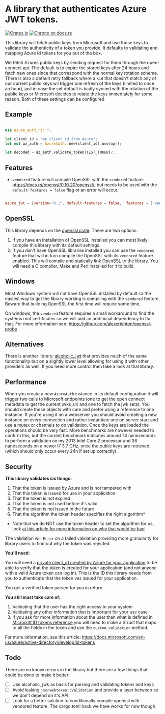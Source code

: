 

# A library that authenticates Azure JWT tokens.

[![Crates.io](https://img.shields.io/crates/v/azure_jwt.svg)](https://crates.io/crates/azure_jwt)
[![Chrono on docs.rs][docsrs-image]][docsrs]

[docsrs-image]: https://docs.rs/azure_jwt/badge.svg
[docsrs]: https://docs.rs/azure_jwt

This library will fetch public keys from Microsoft and use those keys to validate the 
authenticity of a token you provide. It defaults to validating and mapping Azure Id tokens for
you out of the box.

We fetch Azures public keys by sending request for them through the open-connect api. The default is to expire the stored keys after
24 hours and fetch new ones since that correspond with the normal key rotation scheme. There is also a default retry fallback 
where a `kid` that doesn't match any of our current public keys wil trigger _one_ refresh of the keys (limited to once an hour), 
just in case the set default is badly synced with the rotation of the public keys or Microsoft decides to rotate the keys 
immediately for some reason. Both of these settings can be configured.

## Example

```rust

use azure_auth_rs::*;

let client_id = "my client id from Azure";
let mut az_auth = AzureAuth::new(client_id).unwrap();

let decoded = az_auth.validate_token(TEST_TOKEN)?;

```

## Features
- `vendored` feature will compile OpenSSL with the `vendored` feature: https://docs.rs/openssl/0.10.20/openssl/, but needs to
be used with the `default-features = false` flag or an error will occur.

```toml

azure_jwt = {version="0.1", default-features = false,  features = ["vendored"]}

```

## OpenSSL

This library depends on the [openssl crate](https://docs.rs/openssl/0.10.20/openssl/).
There are two options:
1. If you have an installation of OpenSSL installed you can most likely compile this library with
its default settings.
2. If you don't have OpenSSL libraries installed you can use the `vendored` feature that will in turn
compile the OpenSSL with its `vendored` feature enabled. This will compile and statically link 
OpenSSL to the library. You will need a C compiler, Make and Perl installed for it to build.


## Windows
Most Windows system will not have OpenSSL installed by default so the easiest way to get the library working is compiling with
the `vendored` feature. Beware that building OpenSSL the first time will require some time.

On windows, the `vendored` feature requires a small workaround to find the systems root certificates
so we will add an additional dependency to fix that. For more information see: https://github.com/alexcrichton/openssl-probe 

## Alternatives

There is another library: [alcoholic_jwt](https://github.com/tazjin/alcoholic_jwt) that provides
much of the same functionality but on a slightly lower level allowing for using it with other providers
as well. If you need more control then take a look at that library.

## Performance

When you create a new `AzureAuth` instance in its default configuration it will trigger two calls
to Microsoft endpoints (one to get the open connect metadata to get the current jwks_uri and one to 
fetch the jwk sets). You should create these objects with care and prefer using a reference to one
instance. If you're using it on a webserver you should avoid creating a new instance on every connection
and rather instantiate one on server start and use a mutex or channels to do validation. Once the keys 
are loaded the operations should be very fast. More benchmarks are however needed to confirm this, but 
the current benchmark indicates around 74 nanoseconds to perform a validation on my 2013 Intel Core 2 
processor and 36 nanoseconds on a newer i7 3.7 GHz, once the public keys are retrieved (which should only occur every 24h 
if set up correctly).

## Security

**This library validates six things:**
1. That the token is issued by Azure and is not tampered with
2. That this token is issued for use in your application
3. That the token is not expired
4. That the token is not used before it's valid
5. That the token is not issued in the future
6. That the algorithm the token header specifies the right algorithm*

* Note that we do NOT use the token header to set the algorithm for us, look [at this article for more information on why that would be bad](https://auth0.com/blog/critical-vulnerabilities-in-json-web-token-libraries/)

The validation will `Error` on a failed validation providing more granularity for library users to find out why the token
was rejected.

**You'll need:**

You will need a [private client_id created by Azure for your application][link2] to be able to verify that
the token is created for your application (and not anyone with a valid Azure token can log in). This is the ID this library
needs from you to authenticate that the token vas issued for your application.

You get a verified token parsed for you in return.

**You still must take care of:**

1. Validating that the user has the right access to your system 
2. Validating any other information that is important for your use case
3. If you ask for more information about the user than what is defined in [Microsoft ID tokens reference][link1] you will need
to make a Struct that maps to all the fields in the token and use the `custom_validation` method.

For more information, see this article: https://docs.microsoft.com/en-us/azure/active-directory/develop/id-tokens

## Todo
There are no known errors in the library but there are a few things that could be done to make it better:

- [ ] Use alcoholic_jwk as basis for parsing and validating tokens and keys
- [ ] Avoid leaking `jsonwebtoken::Validation` and provide a layer between so we don't depend on it's API.
- [ ] Look for a better solution to conditionally compile openssl with vendored feature. The cargo.toml hack we have works for now though.

[link1]: https://docs.microsoft.com/en-us/azure/active-directory/develop/id-tokens
[link2]: https://docs.microsoft.com/en-us/azure/active-directory/develop/howto-create-service-principal-portal